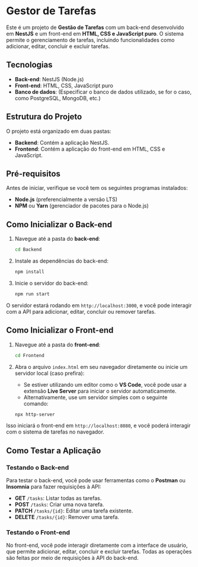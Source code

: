 # Gestor de Tarefas

Este é um projeto de **Gestão de Tarefas** com um back-end desenvolvido em **NestJS** e um front-end em **HTML, CSS e JavaScript puro**. O sistema permite o gerenciamento de tarefas, incluindo funcionalidades como adicionar, editar, concluir e excluir tarefas.

## Tecnologias

- **Back-end**: NestJS (Node.js)
- **Front-end**: HTML, CSS, JavaScript puro
- **Banco de dados**: (Especificar o banco de dados utilizado, se for o caso, como PostgreSQL, MongoDB, etc.)

## Estrutura do Projeto

O projeto está organizado em duas pastas:

- **Backend**: Contém a aplicação NestJS.
- **Frontend**: Contém a aplicação do front-end em HTML, CSS e JavaScript.

## Pré-requisitos

Antes de iniciar, verifique se você tem os seguintes programas instalados:

- **Node.js** (preferencialmente a versão LTS)
- **NPM** ou **Yarn** (gerenciador de pacotes para o Node.js)

## Como Inicializar o Back-end

1. Navegue até a pasta do **back-end**:

    ```bash
    cd Backend
    ```

2. Instale as dependências do back-end:

    ```bash
    npm install
    ```

3. Inicie o servidor do back-end:

    ```bash
    npm run start
    ```

O servidor estará rodando em `http://localhost:3000`, e você pode interagir com a API para adicionar, editar, concluir ou remover tarefas.

## Como Inicializar o Front-end

1. Navegue até a pasta do **front-end**:

    ```bash
    cd Frontend
    ```

2. Abra o arquivo `index.html` em seu navegador diretamente ou inicie um servidor local (caso prefira):

    - Se estiver utilizando um editor como o **VS Code**, você pode usar a extensão **Live Server** para iniciar o servidor automaticamente.
    - Alternativamente, use um servidor simples com o seguinte comando:

    ```bash
    npx http-server
    ```

Isso iniciará o front-end em `http://localhost:8080`, e você poderá interagir com o sistema de tarefas no navegador.

## Como Testar a Aplicação

### Testando o Back-end

Para testar o back-end, você pode usar ferramentas como o **Postman** ou **Insomnia** para fazer requisições à API:

- **GET** `/tasks`: Listar todas as tarefas.
- **POST** `/tasks`: Criar uma nova tarefa.
- **PATCH** `/tasks/{id}`: Editar uma tarefa existente.
- **DELETE** `/tasks/{id}`: Remover uma tarefa.

### Testando o Front-end

No front-end, você pode interagir diretamente com a interface de usuário, que permite adicionar, editar, concluir e excluir tarefas. Todas as operações são feitas por meio de requisições à API do back-end.



